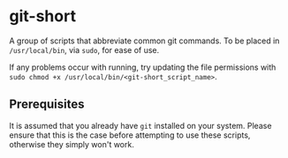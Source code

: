 # git-short

A group of scripts that abbreviate common git commands.  To be placed in `/usr/local/bin`, via `sudo`, for ease of use.

If any problems occur with running, try updating the file permissions with `sudo chmod +x /usr/local/bin/<git-short_script_name>`.

## Prerequisites

It is assumed that you already have `git` installed on your system.  Please ensure that this is the case before attempting to use these scripts, otherwise they simply won't work.

